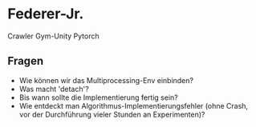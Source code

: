 # Federer-Jr.

Crawler
Gym-Unity
Pytorch

## Fragen
* Wie können wir das Multiprocessing-Env einbinden?
* Was macht 'detach'?
* Bis wann sollte die Implementierung fertig sein?
* Wie entdeckt man Algorithmus-Implementierungsfehler (ohne Crash, vor der Durchführung vieler Stunden an Experimenten)?
